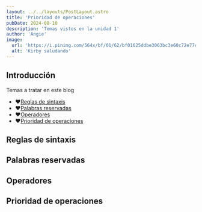 ```yaml
---
layout: ../../layouts/PostLayout.astro
title: 'Prioridad de operaciones'
pubDate: 2024-08-10
description: 'Temas vistos en la unidad 1'
author: 'Angie'
image:
  url: 'https://i.pinimg.com/564x/bf/01/62/bf01625ddbe3063bc3e60c72e77e11e7.jpg'
  alt: 'Kirby saludando'
---
```


## Introducción

Temas a tratar en este blog

* ❤️[Reglas de sintaxis](#reglas-de-sintaxis)
* ❤️[Palabras reservadas](#palabras-reservadas)
* ❤️[Operadores](#operadores)
* ❤️[Prioridad de operaciones](#prioridad-de-operaciones)

## Reglas de sintaxis

## Palabras reservadas

## Operadores

## Prioridad de operaciones